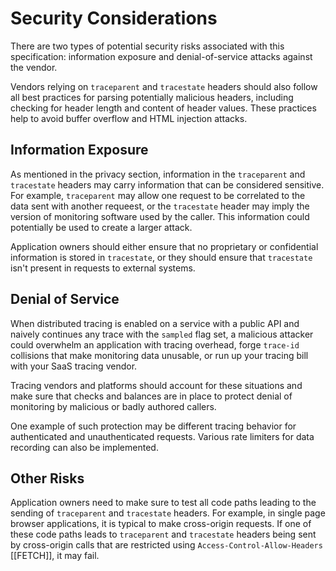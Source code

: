 # Security Considerations

There are two types of potential security risks associated with this specification: information exposure and denial-of-service attacks against the vendor.

Vendors relying on `traceparent` and `tracestate` headers should also follow all best practices for parsing potentially malicious headers, including checking for header length and content of header values. These practices help to avoid buffer overflow and HTML injection attacks.

## Information Exposure

As mentioned in the privacy section, information in the `traceparent` and `tracestate` headers may carry information that can be considered sensitive. For example, `traceparent` may allow one request to be correlated to the data sent with another requeest, or the `tracestate` header may imply the version of monitoring software used by the caller. This information could potentially be used to create a larger attack.

Application owners should either ensure that no proprietary or confidential information is stored in `tracestate`, or they should ensure that `tracestate` isn't present in requests to external systems.

## Denial of Service

When distributed tracing is enabled on a service with a public API and naively continues any trace with the `sampled` flag set, a malicious attacker could overwhelm an application with tracing overhead, forge `trace-id` collisions that make monitoring data unusable, or run up your tracing bill with your SaaS tracing vendor.

Tracing vendors and platforms should account for these situations and make sure that checks and balances are in place to protect denial of monitoring by malicious or badly authored callers.

One example of such protection may be different tracing behavior for authenticated and unauthenticated requests. Various rate limiters for data recording can also be implemented.

## Other Risks

Application owners need to make sure to test all code paths leading to the sending of `traceparent` and `tracestate` headers. For example, in single page browser applications, it is typical to make cross-origin requests. If one of these code paths leads to `traceparent` and `tracestate` headers being sent by cross-origin calls that are restricted using <a data-cite='FETCH#http-access-control-request-headers'>`Access-Control-Allow-Headers`</a> [[FETCH]], it may fail.
